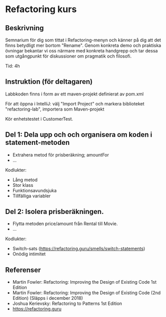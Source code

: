 # Refactoring kurs

## Beskrivning

Semnarium för dig som tittat i Refactoring-menyn och känner på dig att det finns
betydligt mer bortom "Rename". Genom konkreta demo och praktiska övningar
bekantar vi oss närmare med konkreta handgrepp och tar dessa som utgångpunkt
för diskussioner om pragmatik och filosofi.

Tid: 4h

## Instruktion (för deltagaren)

Labbkoden finns i form av ett maven-projekt definierat av pom.xml

För att öppna i IntelliJ: välj "Import Project" och markera biblioteket "refactoring-lab", importera som Maven-projekt

Kör enhetstestet i CustomerTest.

## Del 1: Dela upp och och organisera om koden i statement-metoden

- Extrahera metod för prisberäkning; amountFor
- ...

Kodlukter:

- Lång metod
- Stor klass
- Funktionsavundsjuka
- Tillfälliga variabler

## Del 2: Isolera prisberäkningen.

- Flytta metoden price/amount från Rental till Movie.
- ...

Kodlukter:

- Switch-sats (https://refactoring.guru/smells/switch-statements)
- Onödig intimitet

## Referenser

- Martin Fowler: Refactoring: Improving the Design of Existing Code 1st Edition
- Martin Fowler: Refactoring: Improving the Design of Existing Code (2nd Edition) (Släpps i december 2018)
- Joshua Kerievsky: Refactoring to Patterns 1st Edition
- https://refactoring.guru

